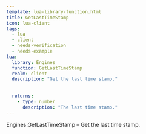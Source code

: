 ```yaml
---
template: lua-library-function.html
title: GetLastTimeStamp
icon: lua-client
tags:
  - lua
  - client
  - needs-verification
  - needs-example
lua:
  library: Engines
  function: GetLastTimeStamp
  realm: client
  description: "Get the last time stamp."
  
  
  returns:
    - type: number
      description: "The last time stamp."
---
```


<div class="lua__search__keywords">
Engines.GetLastTimeStamp &#x2013; Get the last time stamp.
</div>
